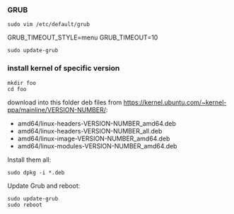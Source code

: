 ### GRUB

```console
sudo vim /etc/default/grub
```

GRUB_TIMEOUT_STYLE=menu
GRUB_TIMEOUT=10

```console
sudo update-grub
```

### install kernel of specific version

```console
mkdir foo
cd foo
```

download into this folder deb files from https://kernel.ubuntu.com/~kernel-ppa/mainline/VERSION-NUMBER/:

- amd64/linux-headers-VERSION-NUMBER_amd64.deb
- amd64/linux-headers-VERSION-NUMBER_all.deb
- amd64/linux-image-VERSION-NUMBER_amd64.deb
- amd64/linux-modules-VERSION-NUMBER_amd64.deb

Install them all:

```console
sudo dpkg -i *.deb
```

Update Grub and reboot:

```console
sudo update-grub
sudo reboot
```
